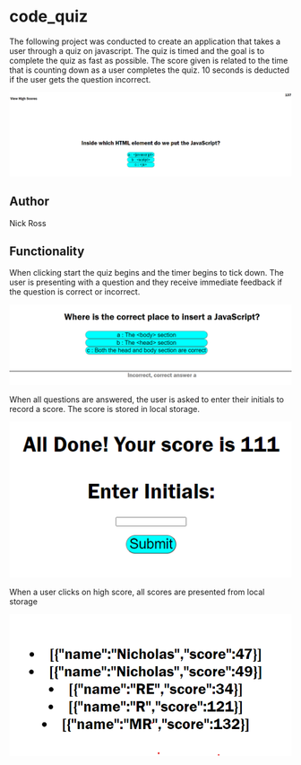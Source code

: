 # code_quiz

The following project was conducted to create an application that takes a user through a quiz on javascript. The quiz is timed and the goal is to complete the quiz as fast as possible. The score given is related to the time that is counting down as a user completes the quiz. 10 seconds is deducted if the user gets the question incorrect.

<img src="Assets/pic1.png" alt="Current website img" style="max-width:100%;">

<H2>Author</H2>
Nick Ross

<H2>Functionality</H2>

When clicking start the quiz begins and the timer begins to tick down. The user is presenting with a question and they receive immediate feedback if the question is correct or incorrect.

<img src="Assets/pic2.png" alt="answer question" style="max-width:100%;">

When all questions are answered, the user is asked to enter their initials to record a score. The score is stored in local storage.

<img src="Assets/pic3.png" alt="record score" style="max-width:100%;">

When a user clicks on high score, all scores are presented from local storage

<img src="Assets/pic4.png" alt="record score" style="max-width:100%;">
